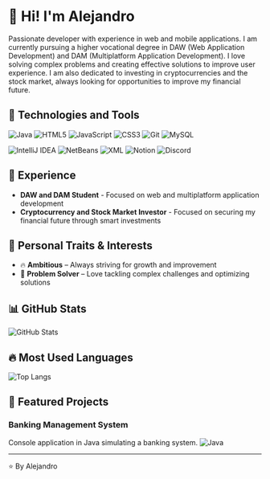 # 👋 Hi! I'm Alejandro

Passionate developer with experience in web and mobile applications. I am currently pursuing a higher vocational degree in DAW (Web Application Development) and DAM (Multiplatform Application Development). I love solving complex problems and creating effective solutions to improve user experience. I am also dedicated to investing in cryptocurrencies and the stock market, always looking for opportunities to improve my financial future.

## 🚀 Technologies and Tools

![Java](https://img.shields.io/badge/-Java-ED8B00?style=flat&logo=java&logoColor=white)
![HTML5](https://img.shields.io/badge/-HTML5-E34F26?style=flat&logo=html5&logoColor=white)
![JavaScript](https://img.shields.io/badge/-JavaScript-F7DF1E?style=flat&logo=javascript&logoColor=black)
![CSS3](https://img.shields.io/badge/-CSS3-1572B6?style=flat&logo=css3&logoColor=white)
![Git](https://img.shields.io/badge/-Git-F05032?style=flat&logo=git&logoColor=white)
![MySQL](https://img.shields.io/badge/-MySQL-4479A1?style=flat&logo=mysql&logoColor=white)


![IntelliJ IDEA](https://img.shields.io/badge/-IntelliJ%20IDEA-000000?style=flat&logo=intellij-idea&logoColor=white)
![NetBeans](https://img.shields.io/badge/-NetBeans-003B57?style=flat&logo=apache-netbeans&logoColor=white)
![XML](https://img.shields.io/badge/-XML-0060F0?style=flat&logo=xml&logoColor=white)
![Notion](https://img.shields.io/badge/-Notion-000000?style=flat&logo=notion&logoColor=white)
![Discord](https://img.shields.io/badge/-Discord-5865F2?style=flat&logo=discord&logoColor=white)


## 💼 Experience

- **DAW and DAM Student** - Focused on web and multiplatform application development
- **Cryptocurrency and Stock Market Investor** - Focused on securing my financial future through smart investments

## 🎯 Personal Traits & Interests
- 🔥 **Ambitious** – Always striving for growth and improvement
- 🚀 **Problem Solver** – Love tackling complex challenges and optimizing solutions


## 📊 GitHub Stats

![GitHub Stats](https://github-readme-stats.vercel.app/api?username=PresiDeWitt&show_icons=true&theme=radical)

## 🔥 Most Used Languages

![Top Langs](https://github-readme-stats.vercel.app/api/top-langs/?username=PresiDeWitt&layout=compact&theme=radical)

## 🚀 Featured Projects

### Banking Management System
Console application in Java simulating a banking system.
![Java](https://img.shields.io/badge/-Java-ED8B00?style=flat&logo=java&logoColor=white)

---

⭐️ By Alejandro
